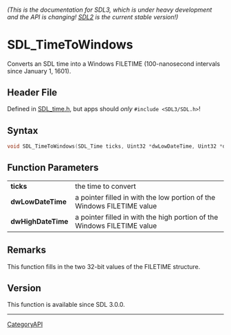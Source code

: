 ###### (This is the documentation for SDL3, which is under heavy development and the API is changing! [SDL2](https://wiki.libsdl.org/SDL2/) is the current stable version!)
# SDL_TimeToWindows

Converts an SDL time into a Windows FILETIME (100-nanosecond intervals since January 1, 1601).

## Header File

Defined in [SDL_time.h](https://github.com/libsdl-org/SDL/blob/main/include/SDL3/SDL_time.h), but apps should _only_ `#include <SDL3/SDL.h>`!

## Syntax

```c
void SDL_TimeToWindows(SDL_Time ticks, Uint32 *dwLowDateTime, Uint32 *dwHighDateTime);

```

## Function Parameters

|                        |                                                                         |
| ---------------------- | ----------------------------------------------------------------------- |
| **ticks**              | the time to convert                                                     |
| **dwLowDateTime**      | a pointer filled in with the low portion of the Windows FILETIME value  |
| **dwHighDateTime**     | a pointer filled in with the high portion of the Windows FILETIME value |

## Remarks

This function fills in the two 32-bit values of the FILETIME structure.

## Version

This function is available since SDL 3.0.0.

----
[CategoryAPI](CategoryAPI)

